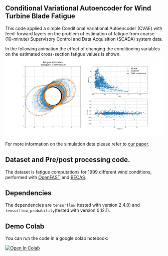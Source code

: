 ## Conditional Variational Autoencoder for Wind Turbine Blade Fatigue
This code applied a simple Conditional Variational Autoencoder (CVAE) with feed-forward layers on the problem of estimation of 
fatigue from coarse (10-minute) Supervisory Control and Data Acquisition (SCADA) system data. 

In the following animation the effect of changing the conditioning variables on the estimated cross-section fatigue values is shown.
![anim](figures/animation.gif)

For more information on the simulation data please refer to [our paper](https://onlinelibrary.wiley.com/doi/full/10.1002/we.2621).

## Dataset and Pre/post processing code.
The dataset is fatigue computations for 1999 different wind conditions, performed with [OpenFAST](https://github.com/OpenFAST) and [BECAS](https://becas.dtu.dk/). 

## Dependencies
The dependencies are `tensorflow` (tested with version 2.4.0) and `tensorflow_probability`(tested with version 0.12.1).

## Demo Colab
You can run the code in a google colab notebook:

[![Open In Colab](https://colab.research.google.com/assets/colab-badge.svg)](https://colab.research.google.com/github/mylonasc/fatigue_cvae/blob/master/notebooks/2021-CVAE_v3.ipynb)

